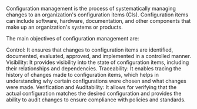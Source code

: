 Configuration management is the process of systematically managing changes to an organization's configuration items (CIs). Configuration items can include software, hardware, documentation, and other components that make up an organization's systems or products.

The main objectives of configuration management are:

Control: It ensures that changes to configuration items are identified, documented, evaluated, approved, and implemented in a controlled manner.
Visibility: It provides visibility into the state of configuration items, including their relationships and dependencies.
Traceability: It enables tracing the history of changes made to configuration items, which helps in understanding why certain configurations were chosen and what changes were made.
Verification and Auditability: It allows for verifying that the actual configuration matches the desired configuration and provides the ability to audit changes to ensure compliance with policies and standards.